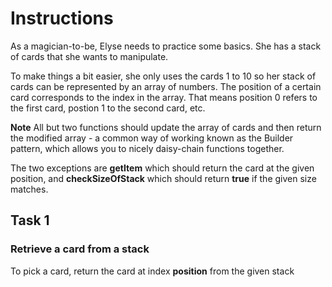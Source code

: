 # Instructions

As a magician-to-be, Elyse needs to practice some basics. She has a stack of cards that she wants to manipulate.

To make things a bit easier, she only uses the cards 1 to 10 so her stack of cards can be represented by an array of numbers. The position of a certain card corresponds to the index in the array. That means position 0 refers to the first card, postion 1 to the second card, etc.

**Note**
All but two functions should update the array of cards and then return the modified array - a common way of working known as the Builder pattern, which allows you to nicely daisy-chain functions together.

The two exceptions are **getItem** which should return the card at the given position, and **checkSizeOfStack** which should return **true** if the given size matches.

## Task 1

### Retrieve a card from a stack

To pick a card, return the card at index **position** from the given stack
